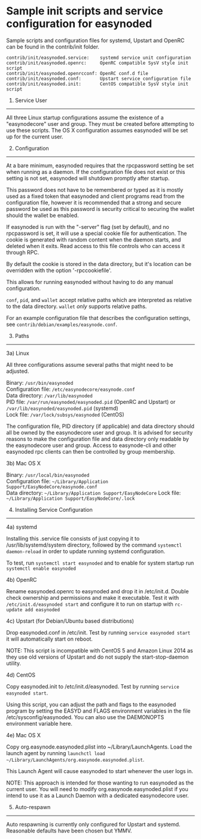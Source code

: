 Sample init scripts and service configuration for easynoded
==========================================================

Sample scripts and configuration files for systemd, Upstart and OpenRC
can be found in the contrib/init folder.

    contrib/init/easynoded.service:    systemd service unit configuration
    contrib/init/easynoded.openrc:     OpenRC compatible SysV style init script
    contrib/init/easynoded.openrcconf: OpenRC conf.d file
    contrib/init/easynoded.conf:       Upstart service configuration file
    contrib/init/easynoded.init:       CentOS compatible SysV style init script

1. Service User
---------------------------------

All three Linux startup configurations assume the existence of a "easynodecore" user
and group.  They must be created before attempting to use these scripts.
The OS X configuration assumes easynoded will be set up for the current user.

2. Configuration
---------------------------------

At a bare minimum, easynoded requires that the rpcpassword setting be set
when running as a daemon.  If the configuration file does not exist or this
setting is not set, easynoded will shutdown promptly after startup.

This password does not have to be remembered or typed as it is mostly used
as a fixed token that easynoded and client programs read from the configuration
file, however it is recommended that a strong and secure password be used
as this password is security critical to securing the wallet should the
wallet be enabled.

If easynoded is run with the "-server" flag (set by default), and no rpcpassword is set,
it will use a special cookie file for authentication. The cookie is generated with random
content when the daemon starts, and deleted when it exits. Read access to this file
controls who can access it through RPC.

By default the cookie is stored in the data directory, but it's location can be overridden
with the option '-rpccookiefile'.

This allows for running easynoded without having to do any manual configuration.

`conf`, `pid`, and `wallet` accept relative paths which are interpreted as
relative to the data directory. `wallet` *only* supports relative paths.

For an example configuration file that describes the configuration settings,
see `contrib/debian/examples/easynode.conf`.

3. Paths
---------------------------------

3a) Linux

All three configurations assume several paths that might need to be adjusted.

Binary:              `/usr/bin/easynoded`  
Configuration file:  `/etc/easynodecore/easynode.conf`  
Data directory:      `/var/lib/easynoded`  
PID file:            `/var/run/easynoded/easynoded.pid` (OpenRC and Upstart) or `/var/lib/easynoded/easynoded.pid` (systemd)  
Lock file:           `/var/lock/subsys/easynoded` (CentOS)  

The configuration file, PID directory (if applicable) and data directory
should all be owned by the easynodecore user and group.  It is advised for security
reasons to make the configuration file and data directory only readable by the
easynodecore user and group.  Access to easynode-cli and other easynoded rpc clients
can then be controlled by group membership.

3b) Mac OS X

Binary:              `/usr/local/bin/easynoded`  
Configuration file:  `~/Library/Application Support/EasyNodeCore/easynode.conf`  
Data directory:      `~/Library/Application Support/EasyNodeCore`
Lock file:           `~/Library/Application Support/EasyNodeCore/.lock`

4. Installing Service Configuration
-----------------------------------

4a) systemd

Installing this .service file consists of just copying it to
/usr/lib/systemd/system directory, followed by the command
`systemctl daemon-reload` in order to update running systemd configuration.

To test, run `systemctl start easynoded` and to enable for system startup run
`systemctl enable easynoded`

4b) OpenRC

Rename easynoded.openrc to easynoded and drop it in /etc/init.d.  Double
check ownership and permissions and make it executable.  Test it with
`/etc/init.d/easynoded start` and configure it to run on startup with
`rc-update add easynoded`

4c) Upstart (for Debian/Ubuntu based distributions)

Drop easynoded.conf in /etc/init.  Test by running `service easynoded start`
it will automatically start on reboot.

NOTE: This script is incompatible with CentOS 5 and Amazon Linux 2014 as they
use old versions of Upstart and do not supply the start-stop-daemon utility.

4d) CentOS

Copy easynoded.init to /etc/init.d/easynoded. Test by running `service easynoded start`.

Using this script, you can adjust the path and flags to the easynoded program by
setting the EASYD and FLAGS environment variables in the file
/etc/sysconfig/easynoded. You can also use the DAEMONOPTS environment variable here.

4e) Mac OS X

Copy org.easynode.easynoded.plist into ~/Library/LaunchAgents. Load the launch agent by
running `launchctl load ~/Library/LaunchAgents/org.easynode.easynoded.plist`.

This Launch Agent will cause easynoded to start whenever the user logs in.

NOTE: This approach is intended for those wanting to run easynoded as the current user.
You will need to modify org.easynode.easynoded.plist if you intend to use it as a
Launch Daemon with a dedicated easynodecore user.

5. Auto-respawn
-----------------------------------

Auto respawning is currently only configured for Upstart and systemd.
Reasonable defaults have been chosen but YMMV.
